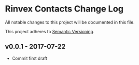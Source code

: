 # Rinvex Contacts Change Log

All notable changes to this project will be documented in this file.

This project adheres to [Semantic Versioning](CONTRIBUTING.md).


## v0.0.1 - 2017-07-22
- Commit first draft
